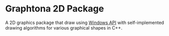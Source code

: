 # Graphtona 2D Package
A 2D graphics package that draw using <a href="https://en.wikipedia.org/wiki/Windows_API">Windows API</a> with self-implemented drawing algorithms for various graphical shapes in C++.
